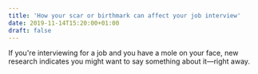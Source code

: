 ```yaml
---
title: 'How your scar or birthmark can affect your job interview'
date: 2019-11-14T15:20:00+01:00
draft: false
---
```


If you're interviewing for a job and you have a mole on your face, new research indicates you might want to say something about it—right away.